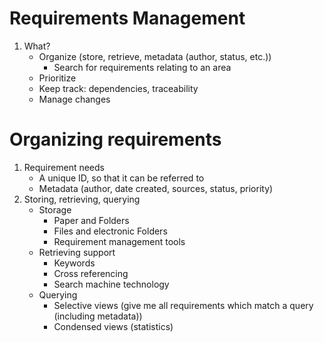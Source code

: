 # Requirements Management
1. What?
    - Organize (store, retrieve, metadata (author, status, etc.))
        * Search for requirements relating to an area
    - Prioritize
    - Keep track: dependencies, traceability
    - Manage changes



# Organizing requirements
1. Requirement needs
    - A unique ID, so that it can be referred to
    - Metadata (author, date created, sources, status, priority)
1. Storing, retrieving, querying
    - Storage
        * Paper and Folders
        * Files and electronic Folders
        * Requirement management tools
    - Retrieving support
        * Keywords
        * Cross referencing
        * Search machine technology
    - Querying
        * Selective views (give me all requirements which match a query (including metadata))
        * Condensed views (statistics)
